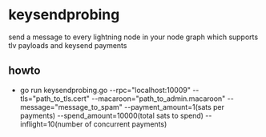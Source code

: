 # keysendprobing    

send a message to every lightning node in your node graph which supports tlv payloads and keysend payments

## howto

- go run keysendprobing.go --rpc="localhost:10009" --tls="path_to_tls.cert" --macaroon="path_to_admin.macaroon" --message="message_to_spam" --payment_amount=1(sats per payments) --spend_amount=10000(total sats to spend) --inflight=10(number of concurrent payments)